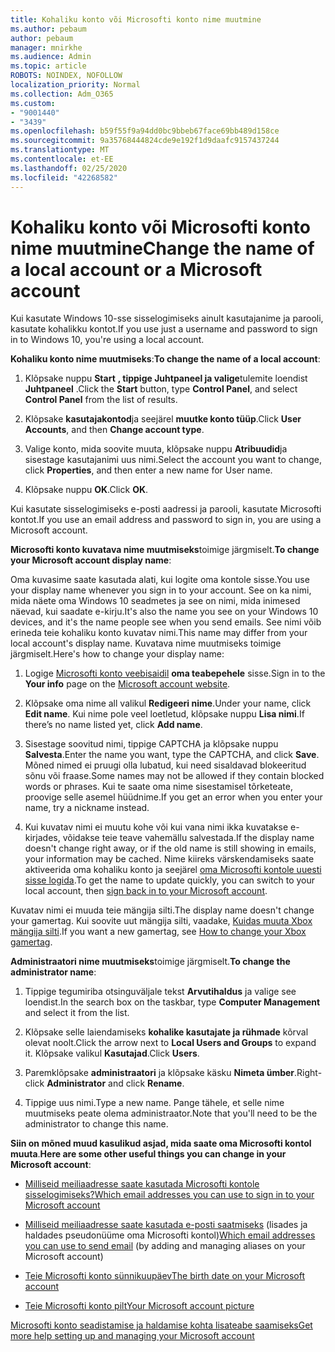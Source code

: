 ```yaml
---
title: Kohaliku konto või Microsofti konto nime muutmine
ms.author: pebaum
author: pebaum
manager: mnirkhe
ms.audience: Admin
ms.topic: article
ROBOTS: NOINDEX, NOFOLLOW
localization_priority: Normal
ms.collection: Adm_O365
ms.custom:
- "9001440"
- "3439"
ms.openlocfilehash: b59f55f9a94dd0bc9bbeb67face69bb489d158ce
ms.sourcegitcommit: 9a35768444824cde9e192f1d9daafc9157437244
ms.translationtype: MT
ms.contentlocale: et-EE
ms.lasthandoff: 02/25/2020
ms.locfileid: "42268582"
---
```

# <a name="change-the-name-of-a-local-account-or-a-microsoft-account"></a><span data-ttu-id="86e26-102">Kohaliku konto või Microsofti konto nime muutmine</span><span class="sxs-lookup"><span data-stu-id="86e26-102">Change the name of a local account or a Microsoft account</span></span>

<span data-ttu-id="86e26-103">Kui kasutate Windows 10-sse sisselogimiseks ainult kasutajanime ja parooli, kasutate kohalikku kontot.</span><span class="sxs-lookup"><span data-stu-id="86e26-103">If you use just a username and password to sign in to Windows 10, you're using a local account.</span></span> 

<span data-ttu-id="86e26-104">**Kohaliku konto nime muutmiseks**:</span><span class="sxs-lookup"><span data-stu-id="86e26-104">**To change the name of a local account**:</span></span>

1. <span data-ttu-id="86e26-105">Klõpsake nuppu **Start** **, tippige Juhtpaneel ja valige**tulemite loendist **Juhtpaneel** .</span><span class="sxs-lookup"><span data-stu-id="86e26-105">Click the **Start** button, type **Control Panel**, and select **Control Panel** from the list of results.</span></span>

2. <span data-ttu-id="86e26-106">Klõpsake **kasutajakontod**ja seejärel **muutke konto tüüp**.</span><span class="sxs-lookup"><span data-stu-id="86e26-106">Click **User Accounts**, and then **Change account type**.</span></span>

3. <span data-ttu-id="86e26-107">Valige konto, mida soovite muuta, klõpsake nuppu **Atribuudid**ja sisestage kasutajanimi uus nimi.</span><span class="sxs-lookup"><span data-stu-id="86e26-107">Select the account you want to change, click **Properties**, and then enter a new name for User name.</span></span>

4. <span data-ttu-id="86e26-108">Klõpsake nuppu **OK**.</span><span class="sxs-lookup"><span data-stu-id="86e26-108">Click **OK**.</span></span>

<span data-ttu-id="86e26-109">Kui kasutate sisselogimiseks e-posti aadressi ja parooli, kasutate Microsofti kontot.</span><span class="sxs-lookup"><span data-stu-id="86e26-109">If you use an email address and password to sign in, you are using a Microsoft account.</span></span>

<span data-ttu-id="86e26-110">**Microsofti konto kuvatava nime muutmiseks**toimige järgmiselt.</span><span class="sxs-lookup"><span data-stu-id="86e26-110">**To change your Microsoft account display name**:</span></span>

<span data-ttu-id="86e26-111">Oma kuvasime saate kasutada alati, kui logite oma kontole sisse.</span><span class="sxs-lookup"><span data-stu-id="86e26-111">You use your display name whenever you sign in to your account.</span></span> <span data-ttu-id="86e26-112">See on ka nimi, mida näete oma Windows 10 seadmetes ja see on nimi, mida inimesed näevad, kui saadate e-kirju.</span><span class="sxs-lookup"><span data-stu-id="86e26-112">It's also the name you see on your Windows 10 devices, and it's the name people see when you send emails.</span></span> <span data-ttu-id="86e26-113">See nimi võib erineda teie kohaliku konto kuvatav nimi.</span><span class="sxs-lookup"><span data-stu-id="86e26-113">This name may differ from your local account's display name.</span></span> <span data-ttu-id="86e26-114">Kuvatava nime muutmiseks toimige järgmiselt.</span><span class="sxs-lookup"><span data-stu-id="86e26-114">Here's how to change your display name:</span></span>

1. <span data-ttu-id="86e26-115">Logige [Microsofti konto veebisaidil](https://account.microsoft.com/) **oma teabepehele** sisse.</span><span class="sxs-lookup"><span data-stu-id="86e26-115">Sign in to the **Your info** page on the [Microsoft account website](https://account.microsoft.com/).</span></span>

2. <span data-ttu-id="86e26-116">Klõpsake oma nime all valikul **Redigeeri nime**.</span><span class="sxs-lookup"><span data-stu-id="86e26-116">Under your name, click **Edit name**.</span></span> <span data-ttu-id="86e26-117">Kui nime pole veel loetletud, klõpsake nuppu **Lisa nimi**.</span><span class="sxs-lookup"><span data-stu-id="86e26-117">If there’s no name listed yet, click **Add name**.</span></span> 

3. <span data-ttu-id="86e26-118">Sisestage soovitud nimi, tippige CAPTCHA ja klõpsake nuppu **Salvesta**.</span><span class="sxs-lookup"><span data-stu-id="86e26-118">Enter the name you want, type the CAPTCHA, and click **Save**.</span></span> <span data-ttu-id="86e26-119">Mõned nimed ei pruugi olla lubatud, kui need sisaldavad blokeeritud sõnu või fraase.</span><span class="sxs-lookup"><span data-stu-id="86e26-119">Some names may not be allowed if they contain blocked words or phrases.</span></span> <span data-ttu-id="86e26-120">Kui te saate oma nime sisestamisel tõrketeate, proovige selle asemel hüüdnime.</span><span class="sxs-lookup"><span data-stu-id="86e26-120">If you get an error when you enter your name, try a nickname instead.</span></span>

4. <span data-ttu-id="86e26-121">Kui kuvatav nimi ei muutu kohe või kui vana nimi ikka kuvatakse e-kirjades, võidakse teie teave vahemällu salvestada.</span><span class="sxs-lookup"><span data-stu-id="86e26-121">If the display name doesn't change right away, or if the old name is still showing in emails, your information may be cached.</span></span> <span data-ttu-id="86e26-122">Nime kiireks värskendamiseks saate aktiveerida oma kohaliku konto ja seejärel [oma Microsofti kontole uuesti sisse logida](https://account.microsoft.com/).</span><span class="sxs-lookup"><span data-stu-id="86e26-122">To get the name to update quickly, you can switch to your local account, then [sign back in to your Microsoft account](https://account.microsoft.com/).</span></span>

<span data-ttu-id="86e26-123">Kuvatav nimi ei muuda teie mängija silti.</span><span class="sxs-lookup"><span data-stu-id="86e26-123">The display name doesn't change your gamertag.</span></span> <span data-ttu-id="86e26-124">Kui soovite uut mängija silti, vaadake, [Kuidas muuta Xbox mängija silti](https://support.xbox.com/id-ID/account-management/change-xbox-live-gamertag).</span><span class="sxs-lookup"><span data-stu-id="86e26-124">If you want a new gamertag, see [How to change your Xbox gamertag](https://support.xbox.com/id-ID/account-management/change-xbox-live-gamertag).</span></span>

<span data-ttu-id="86e26-125">**Administraatori nime muutmiseks**toimige järgmiselt.</span><span class="sxs-lookup"><span data-stu-id="86e26-125">**To change the administrator name**:</span></span>

1. <span data-ttu-id="86e26-126">Tippige tegumiriba otsinguväljale tekst **Arvutihaldus** ja valige see loendist.</span><span class="sxs-lookup"><span data-stu-id="86e26-126">In the search box on the taskbar, type **Computer Management** and select it from the list.</span></span>

2. <span data-ttu-id="86e26-127">Klõpsake selle laiendamiseks **kohalike kasutajate ja rühmade** kõrval olevat noolt.</span><span class="sxs-lookup"><span data-stu-id="86e26-127">Click the arrow next to **Local Users and Groups** to expand it.</span></span> <span data-ttu-id="86e26-128">Klõpsake valikul **Kasutajad**.</span><span class="sxs-lookup"><span data-stu-id="86e26-128">Click **Users**.</span></span>

3. <span data-ttu-id="86e26-129">Paremklõpsake **administraatori** ja klõpsake käsku **Nimeta ümber**.</span><span class="sxs-lookup"><span data-stu-id="86e26-129">Right-click **Administrator** and click **Rename**.</span></span>

4. <span data-ttu-id="86e26-130">Tippige uus nimi.</span><span class="sxs-lookup"><span data-stu-id="86e26-130">Type a new name.</span></span> <span data-ttu-id="86e26-131">Pange tähele, et selle nime muutmiseks peate olema administraator.</span><span class="sxs-lookup"><span data-stu-id="86e26-131">Note that you'll need to be the administrator to change this name.</span></span>

<span data-ttu-id="86e26-132">**Siin on mõned muud kasulikud asjad, mida saate oma Microsofti kontol muuta**.</span><span class="sxs-lookup"><span data-stu-id="86e26-132">**Here are some other useful things you can change in your Microsoft account**:</span></span>

- [<span data-ttu-id="86e26-133">Milliseid meiliaadresse saate kasutada Microsofti kontole sisselogimiseks?</span><span class="sxs-lookup"><span data-stu-id="86e26-133">Which email addresses you can use to sign in to your Microsoft account</span></span>](https://support.microsoft.com/help/4026162)

- <span data-ttu-id="86e26-134">[Milliseid meiliaadresse saate kasutada e-posti saatmiseks](https://support.microsoft.com/help/12407) (lisades ja haldades pseudonüüme oma Microsofti kontol)</span><span class="sxs-lookup"><span data-stu-id="86e26-134">[Which email addresses you can use to send email](https://support.microsoft.com/help/12407) (by adding and managing aliases on your Microsoft account)</span></span>

- [<span data-ttu-id="86e26-135">Teie Microsofti konto sünnikuupäev</span><span class="sxs-lookup"><span data-stu-id="86e26-135">The birth date on your Microsoft account</span></span>](https://support.microsoft.com/help/12411)

- [<span data-ttu-id="86e26-136">Teie Microsofti konto pilt</span><span class="sxs-lookup"><span data-stu-id="86e26-136">Your Microsoft account picture</span></span>](https://support.microsoft.com/help/4026790)

[<span data-ttu-id="86e26-137">Microsofti konto seadistamise ja haldamise kohta lisateabe saamiseks</span><span class="sxs-lookup"><span data-stu-id="86e26-137">Get more help setting up and managing your Microsoft account</span></span>](https://support.microsoft.com/hub/4294457/microsoft-account-help#manage-account)